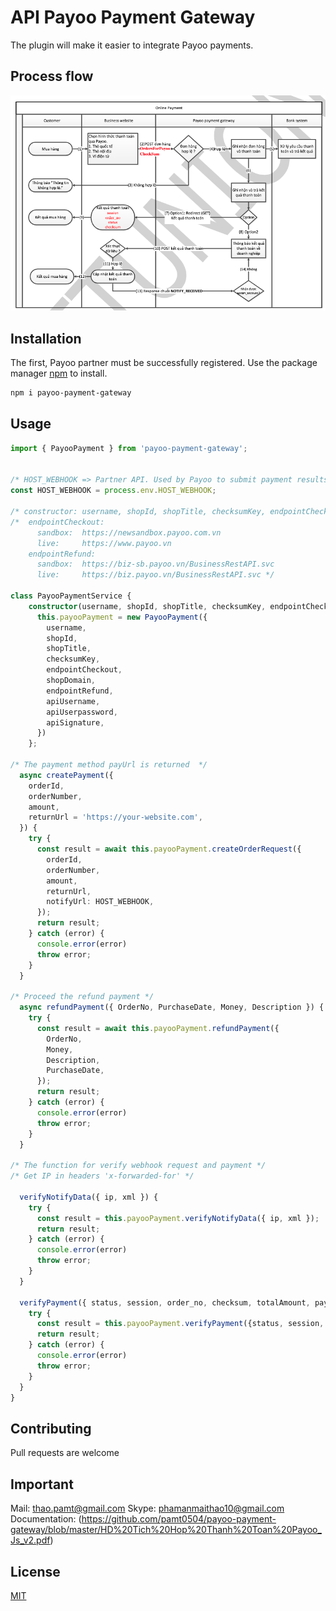 # API Payoo Payment Gateway

The plugin will make it easier to integrate Payoo payments.

## Process flow
![Flow](https://raw.githubusercontent.com/pamt0504/payoo-payment-gateway/master/process-flow.png)

## Installation
The first, Payoo partner must be successfully registered.
Use the package manager [npm](https://www.npmjs.com/) to install.

```bash
npm i payoo-payment-gateway
```

## Usage
```typescript
import { PayooPayment } from 'payoo-payment-gateway';


/* HOST_WEBHOOK => Partner API. Used by Payoo to submit payment results by IPN method (server-to-server) method */
const HOST_WEBHOOK = process.env.HOST_WEBHOOK;

/* constructor: username, shopId, shopTitle, checksumKey, endpointCheckout, shopDomain, endpointRefund, apiUsername, apiUserpassword, apiSignature => provided by Payoo*/
/*  endpointCheckout:
      sandbox:  https://newsandbox.payoo.com.vn
      live:     https://www.payoo.vn
    endpointRefund:
      sandbox:  https://biz-sb.payoo.vn/BusinessRestAPI.svc
      live:     https://biz.payoo.vn/BusinessRestAPI.svc */

class PayooPaymentService {
    constructor(username, shopId, shopTitle, checksumKey, endpointCheckout, shopDomain, endpointRefund, apiUsername, apiUserpassword, apiSignature) {
      this.payooPayment = new PayooPayment({
        username,
        shopId,
        shopTitle,
        checksumKey,
        endpointCheckout,
        shopDomain,
        endpointRefund,
        apiUsername,
        apiUserpassword,
        apiSignature,
      })
    };

/* The payment method payUrl is returned  */
  async createPayment({
    orderId,
    orderNumber,
    amount,
    returnUrl = 'https://your-website.com',
  }) {
    try {
      const result = await this.payooPayment.createOrderRequest({
        orderId,
        orderNumber,
        amount,
        returnUrl,
        notifyUrl: HOST_WEBHOOK,
      });
      return result;
    } catch (error) {
      console.error(error)
      throw error;
    }
  }
  
/* Proceed the refund payment */
  async refundPayment({ OrderNo, PurchaseDate, Money, Description }) {
    try {
      const result = await this.payooPayment.refundPayment({
        OrderNo,
        Money,
        Description,
        PurchaseDate,
      });
      return result;
    } catch (error) {
      console.error(error)
      throw error;
    }
  }

/* The function for verify webhook request and payment */
/* Get IP in headers 'x-forwarded-for' */

  verifyNotifyData({ ip, xml }) {
    try {
      const result = this.payooPayment.verifyNotifyData({ ip, xml });
      return result;
    } catch (error) {
      console.error(error)
      throw error;
    }
  }

  verifyPayment({ status, session, order_no, checksum, totalAmount, paymentFee }){
    try {
      const result = this.payooPayment.verifyPayment({status, session, order_no, checksum, totalAmount, paymentFee })
      return result;
    } catch (error) {
      console.error(error)
      throw error;
    }
  }
}
```

## Contributing
Pull requests are welcome

## Important
Mail:  thao.pamt@gmail.com
Skype: phamanmaithao10@gmail.com
Documentation: (https://github.com/pamt0504/payoo-payment-gateway/blob/master/HD%20Tich%20Hop%20Thanh%20Toan%20Payoo_Js_v2.pdf)

## License
[MIT](https://choosealicense.com/licenses/mit/)
                           
